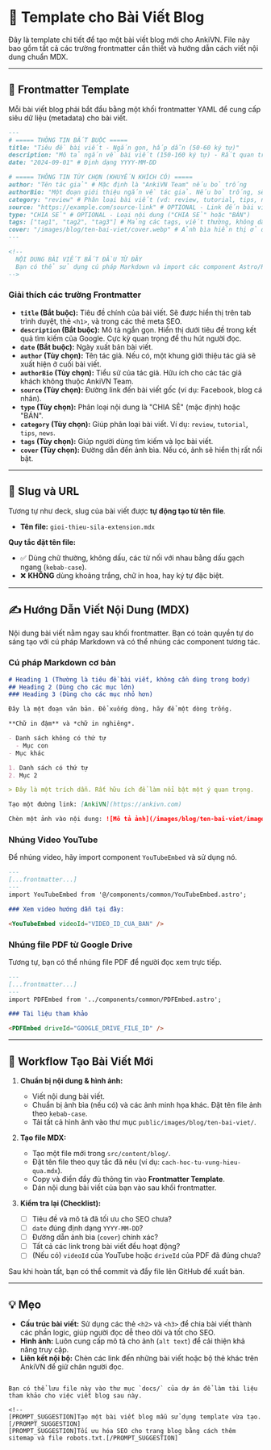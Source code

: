 # 📝 Template cho Bài Viết Blog

Đây là template chi tiết để tạo một bài viết blog mới cho AnkiVN. File này bao gồm tất cả các trường frontmatter cần thiết và hướng dẫn cách viết nội dung chuẩn MDX.

---

## 🔧 Frontmatter Template

Mỗi bài viết blog phải bắt đầu bằng một khối frontmatter YAML để cung cấp siêu dữ liệu (metadata) cho bài viết.

```markdown
---
# ===== THÔNG TIN BẮT BUỘC =====
title: "Tiêu đề bài viết - Ngắn gọn, hấp dẫn (50-60 ký tự)"
description: "Mô tả ngắn về bài viết (150-160 ký tự) - Rất quan trọng cho SEO."
date: "2024-09-01" # Định dạng YYYY-MM-DD

# ===== THÔNG TIN TÙY CHỌN (KHUYẾN KHÍCH CÓ) =====
author: "Tên tác giả" # Mặc định là "AnkiVN Team" nếu bỏ trống
authorBio: "Một đoạn giới thiệu ngắn về tác giả. Nếu bỏ trống, sẽ dùng bio mặc định của AnkiVN Team."
category: "review" # Phân loại bài viết (vd: review, tutorial, tips, news)
source: "https://example.com/source-link" # OPTIONAL - Link đến bài viết gốc
type: "CHIA SẺ" # OPTIONAL - Loại nội dung ("CHIA SẺ" hoặc "BÁN")
tags: ["tag1", "tag2", "tag3"] # Mảng các tags, viết thường, không dấu, nối bằng gạch ngang
cover: "/images/blog/ten-bai-viet/cover.webp" # Ảnh bìa hiển thị ở đầu bài viết và trên card
---

<!-- 
  NỘI DUNG BÀI VIẾT BẮT ĐẦU TỪ ĐÂY
  Bạn có thể sử dụng cú pháp Markdown và import các component Astro/React.
-->
```

### Giải thích các trường Frontmatter

-   **`title` (Bắt buộc):** Tiêu đề chính của bài viết. Sẽ được hiển thị trên tab trình duyệt, thẻ `<h1>`, và trong các thẻ meta SEO.
-   **`description` (Bắt buộc):** Mô tả ngắn gọn. Hiển thị dưới tiêu đề trong kết quả tìm kiếm của Google. Cực kỳ quan trọng để thu hút người đọc.
-   **`date` (Bắt buộc):** Ngày xuất bản bài viết.
-   **`author` (Tùy chọn):** Tên tác giả. Nếu có, một khung giới thiệu tác giả sẽ xuất hiện ở cuối bài viết.
-   **`authorBio` (Tùy chọn):** Tiểu sử của tác giả. Hữu ích cho các tác giả khách không thuộc AnkiVN Team.
-   **`source` (Tùy chọn):** Đường link đến bài viết gốc (ví dụ: Facebook, blog cá nhân).
-   **`type` (Tùy chọn):** Phân loại nội dung là "CHIA SẺ" (mặc định) hoặc "BÁN".
-   **`category` (Tùy chọn):** Giúp phân loại bài viết. Ví dụ: `review`, `tutorial`, `tips`, `news`.
-   **`tags` (Tùy chọn):** Giúp người dùng tìm kiếm và lọc bài viết.
-   **`cover` (Tùy chọn):** Đường dẫn đến ảnh bìa. Nếu có, ảnh sẽ hiển thị rất nổi bật.

---

## 🔗 Slug và URL

Tương tự như deck, slug của bài viết được **tự động tạo từ tên file**.

-   **Tên file:** `gioi-thieu-sila-extension.mdx`

**Quy tắc đặt tên file:**
-   ✅ Dùng chữ thường, không dấu, các từ nối với nhau bằng dấu gạch ngang (`kebab-case`).
-   ❌ **KHÔNG** dùng khoảng trắng, chữ in hoa, hay ký tự đặc biệt.

---

## ✍️ Hướng Dẫn Viết Nội Dung (MDX)

Nội dung bài viết nằm ngay sau khối frontmatter. Bạn có toàn quyền tự do sáng tạo với cú pháp Markdown và có thể nhúng các component tương tác.

### Cú pháp Markdown cơ bản

```markdown
# Heading 1 (Thường là tiêu đề bài viết, không cần dùng trong body)
## Heading 2 (Dùng cho các mục lớn)
### Heading 3 (Dùng cho các mục nhỏ hơn)

Đây là một đoạn văn bản. Để xuống dòng, hãy để một dòng trống.

**Chữ in đậm** và *chữ in nghiêng*.

- Danh sách không có thứ tự
  - Mục con
- Mục khác

1. Danh sách có thứ tự
2. Mục 2

> Đây là một trích dẫn. Rất hữu ích để làm nổi bật một ý quan trọng.

Tạo một đường link: [AnkiVN](https://ankivn.com)

Chèn một ảnh vào nội dung: ![Mô tả ảnh](/images/blog/ten-bai-viet/image-01.webp)
```

### Nhúng Video YouTube

Để nhúng video, hãy import component `YouTubeEmbed` và sử dụng nó.

```markdown
---
[...frontmatter...]
---
import YouTubeEmbed from '@/components/common/YouTubeEmbed.astro';

### Xem video hướng dẫn tại đây:

<YouTubeEmbed videoId="VIDEO_ID_CUA_BAN" />
```

### Nhúng file PDF từ Google Drive

Tương tự, bạn có thể nhúng file PDF để người đọc xem trực tiếp.

```markdown
---
[...frontmatter...]
---
import PDFEmbed from '../components/common/PDFEmbed.astro';

### Tài liệu tham khảo

<PDFEmbed driveId="GOOGLE_DRIVE_FILE_ID" />
```

---

## 🚀 Workflow Tạo Bài Viết Mới

1.  **Chuẩn bị nội dung & hình ảnh:**
    -   Viết nội dung bài viết.
    -   Chuẩn bị ảnh bìa (nếu có) và các ảnh minh họa khác. Đặt tên file ảnh theo `kebab-case`.
    -   Tải tất cả hình ảnh vào thư mục `public/images/blog/ten-bai-viet/`.

2.  **Tạo file MDX:**
    -   Tạo một file mới trong `src/content/blog/`.
    -   Đặt tên file theo quy tắc đã nêu (ví dụ: `cach-hoc-tu-vung-hieu-qua.mdx`).
    -   Copy và điền đầy đủ thông tin vào **Frontmatter Template**.
    -   Dán nội dung bài viết của bạn vào sau khối frontmatter.

3.  **Kiểm tra lại (Checklist):**
    -   [ ] Tiêu đề và mô tả đã tối ưu cho SEO chưa?
    -   [ ] `date` đúng định dạng `YYYY-MM-DD`?
    -   [ ] Đường dẫn ảnh bìa (`cover`) chính xác?
    -   [ ] Tất cả các link trong bài viết đều hoạt động?
    -   [ ] (Nếu có) `videoId` của YouTube hoặc `driveId` của PDF đã đúng chưa?

Sau khi hoàn tất, bạn có thể commit và đẩy file lên GitHub để xuất bản.

---

## 💡 Mẹo

-   **Cấu trúc bài viết:** Sử dụng các thẻ `<h2>` và `<h3>` để chia bài viết thành các phần logic, giúp người đọc dễ theo dõi và tốt cho SEO.
-   **Hình ảnh:** Luôn cung cấp mô tả cho ảnh (`alt text`) để cải thiện khả năng truy cập.
-   **Liên kết nội bộ:** Chèn các link đến những bài viết hoặc bộ thẻ khác trên AnkiVN để giữ chân người đọc.

```

Bạn có thể lưu file này vào thư mục `docs/` của dự án để làm tài liệu tham khảo cho việc viết blog sau này.

<!--
[PROMPT_SUGGESTION]Tạo một bài viết blog mẫu sử dụng template vừa tạo.[/PROMPT_SUGGESTION]
[PROMPT_SUGGESTION]Tối ưu hóa SEO cho trang blog bằng cách thêm sitemap và file robots.txt.[/PROMPT_SUGGESTION]

